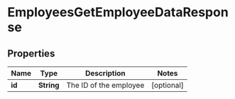 

# EmployeesGetEmployeeDataResponse


## Properties

| Name | Type | Description | Notes |
|------------ | ------------- | ------------- | -------------|
|**id** | **String** | The ID of the employee |  [optional] |



